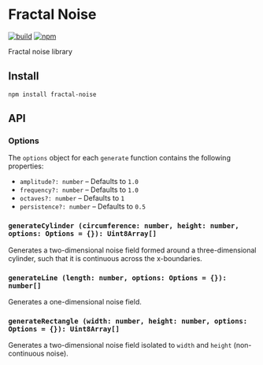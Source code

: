 # Fractal Noise

[![build](https://img.shields.io/travis/joshforisha/fractal-noise-js.svg)](https://travis-ci.org/joshforisha/fractal-noise-js)
[![npm](https://img.shields.io/npm/v/fractal-noise.svg)](https://www.npmjs.org/package/fractal-noise)

Fractal noise library

## Install

    npm install fractal-noise

## API

### Options
The `options` object for each `generate` function contains the following properties:
* `amplitude?: number` – Defaults to `1.0`
* `frequency?: number` – Defaults to `1.0`
* `octaves?: number` – Defaults to `1`
* `persistence?: number` – Defaults to `0.5`

### `generateCylinder (circumference: number, height: number, options: Options = {}): Uint8Array[]`
Generates a two-dimensional noise field formed around a three-dimensional cylinder, such that it is continuous across the x-boundaries.

### `generateLine (length: number, options: Options = {}): number[]`
Generates a one-dimensional noise field.

### `generateRectangle (width: number, height: number, options: Options = {}): Uint8Array[]`
Generates a two-dimensional noise field isolated to `width` and `height` (non-continuous noise).

